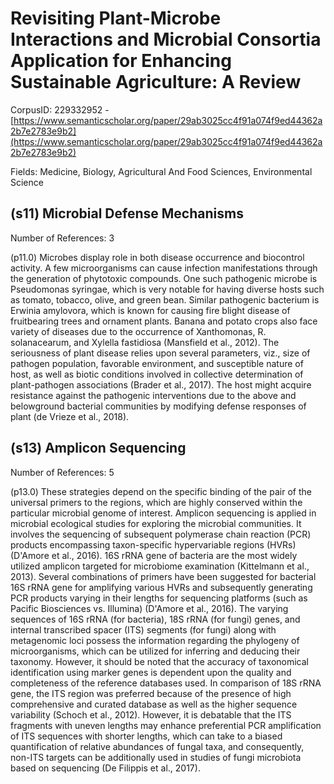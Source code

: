 # Revisiting Plant-Microbe Interactions and Microbial Consortia Application for Enhancing Sustainable Agriculture: A Review

CorpusID: 229332952 - [https://www.semanticscholar.org/paper/29ab3025cc4f91a074f9ed44362a2b7e2783e9b2](https://www.semanticscholar.org/paper/29ab3025cc4f91a074f9ed44362a2b7e2783e9b2)

Fields: Medicine, Biology, Agricultural And Food Sciences, Environmental Science

## (s11) Microbial Defense Mechanisms
Number of References: 3

(p11.0) Microbes display role in both disease occurrence and biocontrol activity. A few microorganisms can cause infection manifestations through the generation of phytotoxic compounds. One such pathogenic microbe is Pseudomonas syringae, which is very notable for having diverse hosts such as tomato, tobacco, olive, and green bean. Similar pathogenic bacterium is Erwinia amylovora, which is known for causing fire blight disease of fruitbearing trees and ornament plants. Banana and potato crops also face variety of diseases due to the occurrence of Xanthomonas, R. solanacearum, and Xylella fastidiosa (Mansfield et al., 2012). The seriousness of plant disease relies upon several parameters, viz., size of pathogen population, favorable environment, and susceptible nature of host, as well as biotic conditions involved in collective determination of plant-pathogen associations (Brader et al., 2017). The host might acquire resistance against the pathogenic interventions due to the above and belowground bacterial communities by modifying defense responses of plant (de Vrieze et al., 2018).
## (s13) Amplicon Sequencing
Number of References: 5

(p13.0) These strategies depend on the specific binding of the pair of the universal primers to the regions, which are highly conserved within the particular microbial genome of interest. Amplicon sequencing is applied in microbial ecological studies for exploring the microbial communities. It involves the sequencing of subsequent polymerase chain reaction (PCR) products encompassing taxon-specific hypervariable regions (HVRs) (D'Amore et al., 2016). 16S rRNA gene of bacteria are the most widely utilized amplicon targeted for microbiome examination (Kittelmann et al., 2013). Several combinations of primers have been suggested for bacterial 16S rRNA gene for amplifying various HVRs and subsequently generating PCR products varying in their lengths for sequencing platforms (such as Pacific Biosciences vs. Illumina) (D'Amore et al., 2016). The varying sequences of 16S rRNA (for bacteria), 18S rRNA (for fungi) genes, and internal transcribed spacer (ITS) segments (for fungi) along with metagenomic loci possess the information regarding the phylogeny of microorganisms, which can be utilized for inferring and deducing their taxonomy. However, it should be noted that the accuracy of taxonomical identification using marker genes is dependent upon the quality and completeness of the reference databases used. In comparison of 18S rRNA gene, the ITS region was preferred because of the presence of high comprehensive and curated database as well as the higher sequence variability (Schoch et al., 2012). However, it is debatable that the ITS fragments with uneven lengths may enhance preferential PCR amplification of ITS sequences with shorter lengths, which can take to a biased quantification of relative abundances of fungal taxa, and consequently, non-ITS targets can be additionally used in studies of fungi microbiota based on sequencing (De Filippis et al., 2017).
